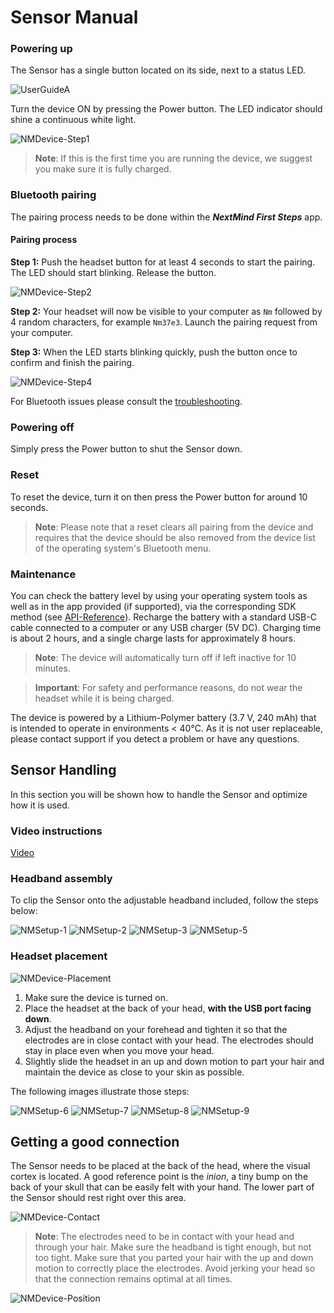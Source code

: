 # Sensor Manual

### Powering up

The Sensor has a single button located on its side, next to a status LED.

![UserGuideA](images/NMDevice-1.png)

Turn the device ON by pressing the Power button. The LED indicator should shine a continuous white light.

![NMDevice-Step1](images/NMDevice-2.png)

<blockquote class="note-block"><strong>Note</strong>: If this is the first time you are running the device, we suggest you make sure it is fully charged.</blockquote>

### Bluetooth pairing

The pairing process needs to be done within the **_NextMind First Steps_** app.

#### Pairing process

**Step 1:** Push the headset button for at least 4 seconds to start the pairing. The LED should start blinking. Release the button.

![NMDevice-Step2](images/NMDevice-3.png)

**Step 2:** Your headset will now be visible to your computer as `Nm` followed by 4 random characters, for example `Nm37e3`. Launch the pairing request from your computer.

**Step 3:** When the LED starts blinking quickly, push the button once to confirm and finish the pairing.

![NMDevice-Step4](images/NMDevice-5.png)

For Bluetooth issues please consult the [troubleshooting](troubleshooting.md).

### Powering off

Simply press the Power button to shut the Sensor down.

### Reset

To reset the device, turn it on then press the Power button for around 10 seconds.

<blockquote class="note-block"><strong>Note</strong>: Please note that a reset clears all pairing from the device and requires that the device should be also removed from the device list of the operating system's Bluetooth menu.</blockquote>

### Maintenance

You can check the battery level by using your operating system tools as well as in the app provided (if supported), via the corresponding SDK method (see [API-Reference](../unity-sdk/api-reference.md)). Recharge the battery with a standard USB-C cable connected to a computer or any USB charger (5V DC). Charging time is about 2 hours, and a single charge lasts for approximately 8 hours.

<blockquote class="note-block"><strong>Note</strong>: The device will automatically turn off if left inactive for 10 minutes.</blockquote>

<blockquote class="important-block"><strong>Important</strong>: For safety and performance reasons, do not wear the headset while it is being charged.</blockquote>

The device is powered by a Lithium-Polymer battery (3.7 V, 240 mAh) that is intended to operate in environments < 40°C. As it is not user replaceable, please contact support if you detect a problem or have any questions.

## Sensor Handling

In this section you will be shown how to handle the Sensor and optimize how it is used.

### Video instructions

[Video](images/SetupSensor.mp4)

### Headband assembly

To clip the Sensor onto the adjustable headband included, follow the steps below:

![NMSetup-1](images/NMSetup-Vecto-1.png)
![NMSetup-2](images/NMSetup-Vecto-2.png)
![NMSetup-3](images/NMSetup-Vecto-3.png)
![NMSetup-5](images/NMSetup-Vecto-4.png)

### Headset placement

![NMDevice-Placement](images/NMDevice-Placement.png)

1. Make sure the device is turned on.
2. Place the headset at the back of your head, **with the USB port facing down**.
3. Adjust the headband on your forehead and tighten it so that the electrodes are in close contact with your head. The electrodes should stay in place even when you move your head.
4. Slightly slide the headset in an up and down motion to part your hair and maintain the device as close to your skin as possible.

The following images illustrate those steps:

![NMSetup-6](images/NMSetup-Vecto-6.png)
![NMSetup-7](images/NMSetup-Vecto-7.png)
![NMSetup-8](images/NMSetup-Vecto-8.png)
![NMSetup-9](images/NMSetup-Vecto-9.png)

## Getting a good connection

The Sensor needs to be placed at the back of the head, where the visual cortex is located. A good reference point is the _inion_, a tiny bump on the back of your skull that can be easily felt with your hand. The lower part of the Sensor should rest right over this area.

![NMDevice-Contact](images/NMDevice-6.png)

<blockquote class="note-block"><strong>Note</strong>: The electrodes need to be in contact with your head and through your hair. Make sure the headband is tight enough, but not too tight. Make sure that you parted your hair with the up and down motion to correctly place the electrodes. Avoid jerking your head so that the connection remains optimal at all times.</blockquote>

![NMDevice-Position](images/NMDevice-Position.png)
